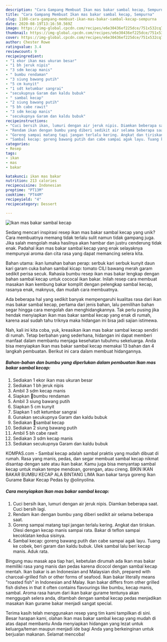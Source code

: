 ```yaml
---
description: "Cara Gampang Membuat Ikan mas bakar sambal kecap, Sempurna"
title: "Cara Gampang Membuat Ikan mas bakar sambal kecap, Sempurna"
slug: 1108-cara-gampang-membuat-ikan-mas-bakar-sambal-kecap-sempurna
date: 2020-08-19T13:16:50.569Z
image: https://img-global.cpcdn.com/recipes/e6e30436ef225dce/751x532cq70/ikan-mas-bakar-sambal-kecap-foto-resep-utama.jpg
thumbnail: https://img-global.cpcdn.com/recipes/e6e30436ef225dce/751x532cq70/ikan-mas-bakar-sambal-kecap-foto-resep-utama.jpg
cover: https://img-global.cpcdn.com/recipes/e6e30436ef225dce/751x532cq70/ikan-mas-bakar-sambal-kecap-foto-resep-utama.jpg
author: Chester Rowe
ratingvalue: 3.4
reviewcount: 9
recipeingredient:
- "1 ekor ikan mas ukuran besar"
- "1 bh jeruk nipis"
- "3 sdm kecap manis"
- " bumbu rendaman"
- "3 siung bawang putih"
- "5 cm kunyit"
- "1 sdt ketumbar sangrai"
- "secukupnya Garam dan kaldu bubuk"
- " sambal kecap"
- "2 siung bawang putih"
- "5 bh cabe rawit"
- "3 sdm kecap manis"
- "secukupnya Garam dan kaldu bubuk"
recipeinstructions:
- "Cuci bersih ikan, lumuri dengan air jeruk nipis. Diamkan beberapa saat. Cuci bersih lagi."
- "Rendam ikan dengan bumbu yang diberi sedikit air selama beberapa saat."
- "Goreng sampai matang tapi jangan terlalu kering. Angkat dan tiriskan. Olesi dengan kecap manis sampai rata. Bakar di teflon sampai kecoklatan kedua sisinya."
- "Sambal kecap: goreng bawang putih dan cabe sampai agak layu. Tuang ke cobek, beri garam dan kaldu bubuk. Ulek sambal lalu beri kecap manis. Aduk rata."
categories:
- Resep
tags:
- ikan
- mas
- bakar

katakunci: ikan mas bakar 
nutrition: 213 calories
recipecuisine: Indonesian
preptime: "PT13M"
cooktime: "PT44M"
recipeyield: "4"
recipecategory: Dessert

---
```



![Ikan mas bakar sambal kecap](https://img-global.cpcdn.com/recipes/e6e30436ef225dce/751x532cq70/ikan-mas-bakar-sambal-kecap-foto-resep-utama.jpg)

Sedang mencari inspirasi resep ikan mas bakar sambal kecap yang unik? Cara membuatnya memang tidak terlalu sulit namun tidak gampang juga. Jika salah mengolah maka hasilnya akan hambar dan justru cenderung tidak enak. Padahal ikan mas bakar sambal kecap yang enak selayaknya mempunyai aroma dan cita rasa yang dapat memancing selera kita.

Bahan utama: ikan lumahan bahan perap: serbuk kari serbuk kunyit daun kari garam cuka bahan sambal kicap: tomato CILI bawang merah garam sedikit perisa secuk. Rahasia bumbu resep ikan mas bakar lengkap dengan bahan sambal kecap untuk cococal ikan bakar. Inilah resep cara membuat masakan ikan kembung bakar komplit dengan pelengkap sambal kecap, rasanya enak, maknyus, dan mudah cara membuatnya.

Ada beberapa hal yang sedikit banyak mempengaruhi kualitas rasa dari ikan mas bakar sambal kecap, pertama dari jenis bahan, lalu pemilihan bahan segar hingga cara mengolah dan menghidangkannya. Tak perlu pusing jika hendak menyiapkan ikan mas bakar sambal kecap yang enak di rumah, karena asal sudah tahu triknya maka hidangan ini bisa jadi sajian istimewa.


Nah, kali ini kita coba, yuk, kreasikan ikan mas bakar sambal kecap sendiri di rumah. Tetap berbahan yang sederhana, hidangan ini dapat memberi manfaat dalam membantu menjaga kesehatan tubuhmu sekeluarga. Anda bisa menyiapkan Ikan mas bakar sambal kecap memakai 13 bahan dan 4 langkah pembuatan. Berikut ini cara dalam membuat hidangannya.

<!--inarticleads1-->

##### Bahan-bahan dan bumbu yang diperlukan dalam pembuatan Ikan mas bakar sambal kecap:

1. Sediakan 1 ekor ikan mas ukuran besar
1. Sediakan 1 bh jeruk nipis
1. Ambil 3 sdm kecap manis
1. Siapkan  💠bumbu rendaman
1. Ambil 3 siung bawang putih
1. Siapkan 5 cm kunyit
1. Siapkan 1 sdt ketumbar sangrai
1. Gunakan secukupnya Garam dan kaldu bubuk
1. Sediakan  💠sambal kecap
1. Sediakan 2 siung bawang putih
1. Ambil 5 bh cabe rawit
1. Sediakan 3 sdm kecap manis
1. Sediakan secukupnya Garam dan kaldu bubuk


KOMPAS.com - Sambal kecap adalah sambal praktis yang mudah dibuat di rumah. Rasa yang manis, pedas, dan segar membuat sambal kecap nikmat disantap dengan sate atau ikan bakar. Kamu juga bisa menyantap sambal kecap untuk makan tempe mendoan, gorengan, atau cireng. BIKIN IKAN BAKAR BUMBU KECAP ALA BINTANG LIMA Ikan bakar tanya goreng Ikan Gurame Bakar Kecap Pedas by @olinyolina. 

<!--inarticleads2-->

##### Cara menyiapkan Ikan mas bakar sambal kecap:

1. Cuci bersih ikan, lumuri dengan air jeruk nipis. Diamkan beberapa saat. Cuci bersih lagi.
1. Rendam ikan dengan bumbu yang diberi sedikit air selama beberapa saat.
1. Goreng sampai matang tapi jangan terlalu kering. Angkat dan tiriskan. Olesi dengan kecap manis sampai rata. Bakar di teflon sampai kecoklatan kedua sisinya.
1. Sambal kecap: goreng bawang putih dan cabe sampai agak layu. Tuang ke cobek, beri garam dan kaldu bubuk. Ulek sambal lalu beri kecap manis. Aduk rata.


Bingung mau masak apa tiap hari, kebetulan dirumah ada Ikan mas bakar memiliki rasa yang manis dan pedas karena dicocol dengan sambal kecap mentah. Ikan bakar is an Indonesian and Malaysian dish, prepared with charcoal-grilled fish or other forms of seafood. Ikan bakar literally means &#34;roasted fish&#34; in Indonesian and Malay. Ikan bakar differs from other grilled fish dishes in that it often contains flavourings like bumbu, kecap manis, sambal. Aroma rasa harum dari ikan bakar gurame tentunya akan menggugah selera anda, ditambah dengan sambal kecap pedas menjadikan masakan ikan gurame bakar menjadi sangat special. 

Terima kasih telah menggunakan resep yang tim kami tampilkan di sini. Besar harapan kami, olahan Ikan mas bakar sambal kecap yang mudah di atas dapat membantu Anda menyiapkan hidangan yang lezat untuk keluarga/teman maupun menjadi ide bagi Anda yang berkeinginan untuk berjualan makanan. Selamat mencoba!

